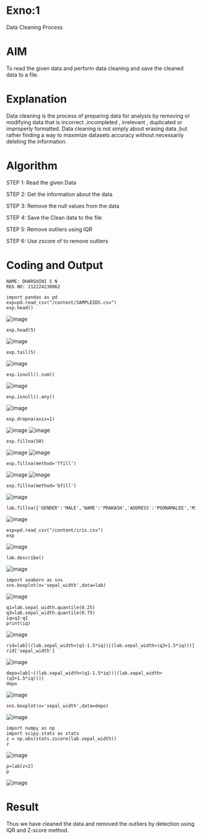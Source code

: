 # Exno:1
Data Cleaning Process

# AIM
To read the given data and perform data cleaning and save the cleaned data to a file.

# Explanation
Data cleaning is the process of preparing data for analysis by removing or modifying data that is incorrect ,incompleted , irrelevant , duplicated or improperly formatted. Data cleaning is not simply about erasing data ,but rather finding a way to maximize datasets accuracy without necessarily deleting the information.

# Algorithm
STEP 1: Read the given Data

STEP 2: Get the information about the data

STEP 3: Remove the null values from the data

STEP 4: Save the Clean data to the file

STEP 5: Remove outliers using IQR

STEP 6: Use zscore of to remove outliers

# Coding and Output
```
NAME: DHARSHINI S N
REG NO: 212224230062
```
```
import pandas as pd
exp=pd.read_csv("/content/SAMPLEIDS.csv")
exp.head()
```
![image](https://github.com/user-attachments/assets/fe726ce4-0def-4e99-85ed-3f0792b9874d)
```
exp.head(5)
```
![image](https://github.com/user-attachments/assets/7ea868c5-d9c7-4695-bb2c-ec8b24f4ab67)
```
exp.tail(5)
```
![image](https://github.com/user-attachments/assets/97243524-f861-426f-8d67-04c34cc8236c)
```
exp.isnull().sum()
```
![image](https://github.com/user-attachments/assets/e66a91f5-1f6e-4c2f-9989-177cf1f2c4ef)
```
exp.isnull().any()
```
![image](https://github.com/user-attachments/assets/8761be88-d5d9-41cb-ab22-f83035d90823)
```
exp.dropna(axis=1)
```
![image](https://github.com/user-attachments/assets/c4093fe5-2100-440d-8d58-7be109f734fb)
![image](https://github.com/user-attachments/assets/425e974d-0707-419b-b004-e7898ef52ae6)
```
exp.fillna(50)
```
![image](https://github.com/user-attachments/assets/c99e06a9-c766-4c9f-9988-fc365f6f5d12)
![image](https://github.com/user-attachments/assets/a1535490-02d7-4950-8ba4-95356ab26439)
```
exp.fillna(method='ffill')
```
![image](https://github.com/user-attachments/assets/0970776b-1bbc-4619-ac70-4c5a030fdf52)
![image](https://github.com/user-attachments/assets/d552b751-2c96-46ad-8735-1a2c3554f0b7)
```
exp.fillna(method='bfill')
```
![image](https://github.com/user-attachments/assets/665c4a22-882e-45c1-ab9a-07431cc17b94)
```
lab.fillna({'GENDER':'MALE','NAME':'PRAKASH','ADDRESS':'POONAMALEE','M1':'50','M2':'89','M3':'75','M4':'82','TOTAL':'896','AVG':'89.00000'})
```
![image](https://github.com/user-attachments/assets/769e063a-d964-4b29-af0d-1e6bde62eedf)
```
exp=pd.read_csv("/content/iris.csv")
exp
```
![image](https://github.com/user-attachments/assets/8cf875cc-04fd-4d86-b069-8240fe702dc8)
```
lab.describe()
```
![image](https://github.com/user-attachments/assets/55157667-6bb6-49a0-9e6b-dea5567fc65b)
```
import seaborn as sns
sns.boxplot(x='sepal_width',data=lab)
```
![image](https://github.com/user-attachments/assets/42f729ef-3ba4-425b-947d-d015c57e9261)
```
q1=lab.sepal_width.quantile(0.25)
q3=lab.sepal_width.quantile(0.75)
iq=q3-q1
print(iq)
```
![image](https://github.com/user-attachments/assets/2c789bf3-df73-4698-87b9-55e69d629466)
```
rid=lab[((lab.sepal_width<(q1-1.5*iq))|(lab.sepal_width>(q3+1.5*iq)))]
rid['sepal_width']
```
![image](https://github.com/user-attachments/assets/5c9a8e29-8ba5-415b-a09e-982f1cc2b4ca)
```
depo=lab[~((lab.sepal_width<(q1-1.5*iq))|(lab.sepal_width>(q3+1.5*iq)))]
depo
```
![image](https://github.com/user-attachments/assets/43100756-6164-4ba2-b69e-54d26314ec6a)
```
sns.boxplot(x='sepal_width',data=depo)
```
![image](https://github.com/user-attachments/assets/5af31c87-59ff-4b04-a11d-ca76ef92a6bf)
```
import numpy as np
import scipy.stats as stats
z = np.abs(stats.zscore(lab.sepal_width))
z
```
![image](https://github.com/user-attachments/assets/a7119627-56f8-4709-aded-6cb2230c985c)
```
p=lab[z<2]
p
```
![image](https://github.com/user-attachments/assets/8442b676-e02e-4f5b-914a-78ab894d8c3a)


# Result

Thus we have cleaned the data and removed the outliers by detection using IQR and Z-score method.
